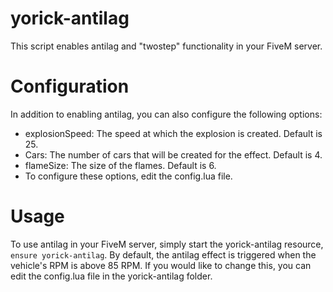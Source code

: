 # yorick-antilag

This script enables antilag and "twostep" functionality in your FiveM server.

# Configuration

In addition to enabling antilag, you can also configure the following options:

- explosionSpeed: The speed at which the explosion is created. Default is 25. <br>
- Cars: The number of cars that will be created for the effect. Default is 4. <br>
- flameSize: The size of the flames. Default is 6. <br>
- To configure these options, edit the config.lua file. <br>

# Usage

To use antilag in your FiveM server, simply start the yorick-antilag resource, `ensure yorick-antilag`. By default, the antilag effect is triggered when the vehicle's RPM is above 85 RPM. If you would like to change this, you can edit the config.lua file in the yorick-antilag folder.
